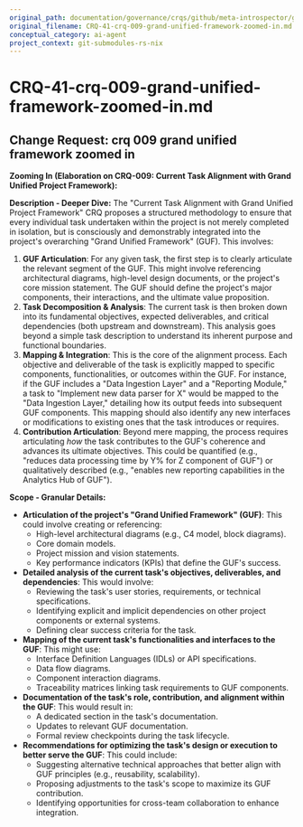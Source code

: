 ```yaml
---
original_path: documentation/governance/crqs/github/meta-introspector/git-submodules-rs-nix/docs/crq_standardized/CRQ-41-crq-009-grand-unified-framework-zoomed-in.md
original_filename: CRQ-41-crq-009-grand-unified-framework-zoomed-in.md
conceptual_category: ai-agent
project_context: git-submodules-rs-nix
---
```


# CRQ-41-crq-009-grand-unified-framework-zoomed-in.md

## Change Request: crq 009 grand unified framework zoomed in
**Zooming In (Elaboration on CRQ-009: Current Task Alignment with Grand Unified Project Framework):**

**Description - Deeper Dive:**
The "Current Task Alignment with Grand Unified Project Framework" CRQ proposes a structured methodology to ensure that every individual task undertaken within the project is not merely completed in isolation, but is consciously and demonstrably integrated into the project's overarching "Grand Unified Framework" (GUF). This involves:
1.  **GUF Articulation**: For any given task, the first step is to clearly articulate the relevant segment of the GUF. This might involve referencing architectural diagrams, high-level design documents, or the project's core mission statement. The GUF should define the project's major components, their interactions, and the ultimate value proposition.
2.  **Task Decomposition & Analysis**: The current task is then broken down into its fundamental objectives, expected deliverables, and critical dependencies (both upstream and downstream). This analysis goes beyond a simple task description to understand its inherent purpose and functional boundaries.
3.  **Mapping & Integration**: This is the core of the alignment process. Each objective and deliverable of the task is explicitly mapped to specific components, functionalities, or outcomes within the GUF. For instance, if the GUF includes a "Data Ingestion Layer" and a "Reporting Module," a task to "Implement new data parser for X" would be mapped to the "Data Ingestion Layer," detailing how its output feeds into subsequent GUF components. This mapping should also identify any new interfaces or modifications to existing ones that the task introduces or requires.
4.  **Contribution Articulation**: Beyond mere mapping, the process requires articulating *how* the task contributes to the GUF's coherence and advances its ultimate objectives. This could be quantified (e.g., "reduces data processing time by Y% for Z component of GUF") or qualitatively described (e.g., "enables new reporting capabilities in the Analytics Hub of GUF").

**Scope - Granular Details:**
*   **Articulation of the project's "Grand Unified Framework" (GUF)**: This could involve creating or referencing:
    *   High-level architectural diagrams (e.g., C4 model, block diagrams).
    *   Core domain models.
    *   Project mission and vision statements.
    *   Key performance indicators (KPIs) that define the GUF's success.
*   **Detailed analysis of the current task's objectives, deliverables, and dependencies**: This would involve:
    *   Reviewing the task's user stories, requirements, or technical specifications.
    *   Identifying explicit and implicit dependencies on other project components or external systems.
    *   Defining clear success criteria for the task.
*   **Mapping of the current task's functionalities and interfaces to the GUF**: This might use:
    *   Interface Definition Languages (IDLs) or API specifications.
    *   Data flow diagrams.
    *   Component interaction diagrams.
    *   Traceability matrices linking task requirements to GUF components.
*   **Documentation of the task's role, contribution, and alignment within the GUF**: This would result in:
    *   A dedicated section in the task's documentation.
    *   Updates to relevant GUF documentation.
    *   Formal review checkpoints during the task lifecycle.
*   **Recommendations for optimizing the task's design or execution to better serve the GUF**: This could include:
    *   Suggesting alternative technical approaches that better align with GUF principles (e.g., reusability, scalability).
    *   Proposing adjustments to the task's scope to maximize its GUF contribution.
    *   Identifying opportunities for cross-team collaboration to enhance integration.
